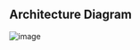 ## Architecture Diagram

![image](https://github.com/jaezeu/cloudfront-static-web-module/assets/48310743/2c4ed9e0-16ab-4295-a29e-b3c7f8ee066b)
